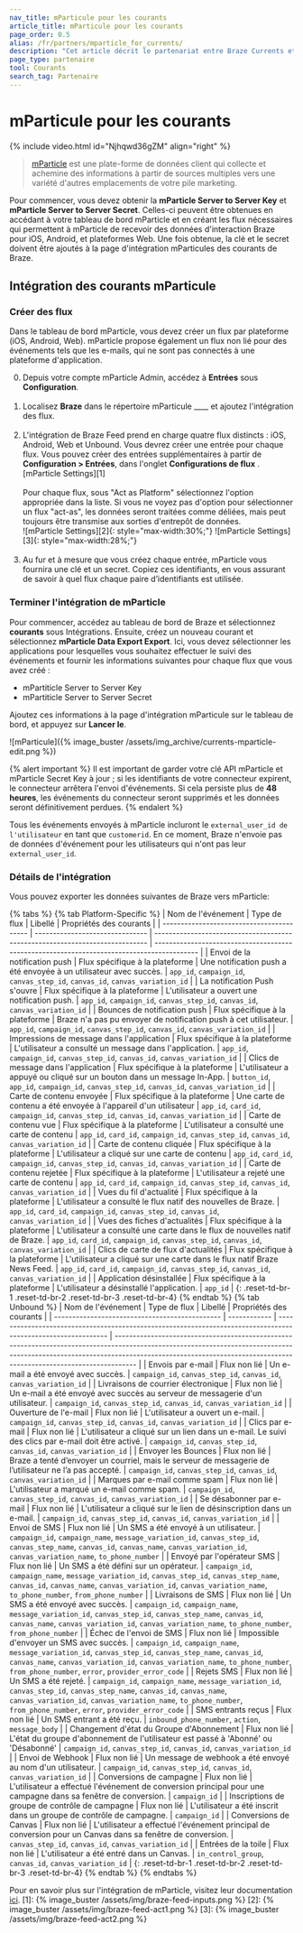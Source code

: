 ```yaml
---
nav_title: mParticule pour les courants
article_title: mParticule pour les courants
page_order: 0.5
alias: /fr/partners/mparticle_for_currents/
description: "Cet article décrit le partenariat entre Braze Currents et mParticle, une plateforme de données client qui collecte et achemine des informations entre les sources dans votre pile de marketing."
page_type: partenaire
tool: Courants
search_tag: Partenaire
---
```


# mParticule pour les courants

{% include video.html id="Njhqwd36gZM" align="right" %}

> [mParticle](https://www.mparticle.com) est une plate-forme de données client qui collecte et achemine des informations à partir de sources multiples vers une variété d'autres emplacements de votre pile marketing.

Pour commencer, vous devez obtenir la __mParticle Server to Server Key__ et __mParticle Server to Server Secret__. Celles-ci peuvent être obtenues en accédant à votre tableau de bord mParticle et en créant les flux nécessaires qui permettent à mParticle de recevoir des données d'interaction Braze pour iOS, Android, et plateformes Web. Une fois obtenue, la clé et le secret doivent être ajoutés à la page d'intégration mParticules des courants de Braze.

## Intégration des courants mParticule
### Créer des flux

Dans le tableau de bord mParticle, vous devez créer un flux par plateforme (iOS, Android, Web). mParticle propose également un flux non lié pour des événements tels que les e-mails, qui ne sont pas connectés à une plateforme d'application.

0. Depuis votre compte mParticle Admin, accédez à __Entrées__ sous __Configuration__.<br><br>
1. Localisez __Braze__ dans le répertoire mParticule ____ et ajoutez l'intégration des flux.<br><br>
2. L'intégration de Braze Feed prend en charge quatre flux distincts : iOS, Android, Web et Unbound. Vous devrez créer une entrée pour chaque flux. Vous pouvez créer des entrées supplémentaires à partir de __Configuration > Entrées__, dans l'onglet __Configurations de flux__ . \[mParticle Settings\]\[1\]<br><br>Pour chaque flux, sous "Act as Platform" sélectionnez l'option appropriée dans la liste. Si vous ne voyez pas d'option pour sélectionner un flux "act-as", les données seront traitées comme déliées, mais peut toujours être transmise aux sorties d'entrepôt de données.<br>!\[mParticle Settings\]\[2\]{: style="max-width:30%;"} !\[mParticle Settings\]\[3\]{: style="max-width:28%;"}<br><br>
3. Au fur et à mesure que vous créez chaque entrée, mParticle vous fournira une clé et un secret. Copiez ces identifiants, en vous assurant de savoir à quel flux chaque paire d’identifiants est utilisée.

### Terminer l'intégration de mParticle
Pour commencer, accédez au tableau de bord de Braze et sélectionnez __courants__ sous Intégrations. Ensuite, créez un nouveau courant et sélectionnez __mParticle Data Export Export__. Ici, vous devez sélectionner les applications pour lesquelles vous souhaitez effectuer le suivi des événements et fournir les informations suivantes pour chaque flux que vous avez créé :

-   mPartiticle Server to Server Key
-   mPartiticle Server to Server Secret

Ajoutez ces informations à la page d'intégration mParticule sur le tableau de bord, et appuyez sur __Lancer le__.

![mParticule]({% image_buster /assets/img_archive/currents-mparticle-edit.png %})

{% alert important %}
Il est important de garder votre clé API mParticle et mParticle Secret Key à jour ; si les identifiants de votre connecteur expirent, le connecteur arrêtera l'envoi d'événements. Si cela persiste plus de **48 heures**, les événements du connecteur seront supprimés et les données seront définitivement perdues.
{% endalert %}

Tous les événements envoyés à mParticle incluront le `external_user_id de l'utilisateur` en tant que `customerid`. En ce moment, Braze n'envoie pas de données d'événement pour les utilisateurs qui n'ont pas leur `external_user_id`.

### Détails de l'intégration

Vous pouvez exporter les données suivantes de Braze vers mParticle:

{% tabs %}
{% tab Platform-Specific %}
| Nom de l'événement                        | Type de flux                    | Libellé                                                                      | Propriétés des courants                                                                    |
| ----------------------------------------- | ------------------------------- | ---------------------------------------------------------------------------- | ------------------------------------------------------------------------------------------ |
| Envoi de la notification push             | Flux spécifique à la plateforme | Une notification push a été envoyée à un utilisateur avec succès.            | `app_id`, `campaign_id`, `canvas_step_id`, `canvas_id`, `canvas_variation_id`              |
| La notification Push s'ouvre              | Flux spécifique à la plateforme | L'utilisateur a ouvert une notification push.                                | `app_id`, `campaign_id`, `canvas_step_id`, `canvas_id`, `canvas_variation_id`              |
| Bounces de notification push              | Flux spécifique à la plateforme | Braze n'a pas pu envoyer de notification push à cet utilisateur.             | `app_id`, `campaign_id`, `canvas_step_id`, `canvas_id`, `canvas_variation_id`              |
| Impressions de message dans l'application | Flux spécifique à la plateforme | L'utilisateur a consulté un message dans l'application.                      | `app_id`, `campaign_id`, `canvas_step_id`, `canvas_id`, `canvas_variation_id`              |
| Clics de message dans l'application       | Flux spécifique à la plateforme | L'utilisateur a appuyé ou cliqué sur un bouton dans un message In-App.       | `button_id`, `app_id`, `campaign_id`, `canvas_step_id`, `canvas_id`, `canvas_variation_id` |
| Carte de contenu envoyée                  | Flux spécifique à la plateforme | Une carte de contenu a été envoyée à l'appareil d'un utilisateur             | `app_id`, `card_id`, `campaign_id`, `canvas_step_id`, `canvas_id`, `canvas_variation_id`   |
| Carte de contenu vue                      | Flux spécifique à la plateforme | L'utilisateur a consulté une carte de contenu                                | `app_id`, `card_id`, `campaign_id`, `canvas_step_id`, `canvas_id`, `canvas_variation_id`   |
| Carte de contenu cliquée                  | Flux spécifique à la plateforme | L'utilisateur a cliqué sur une carte de contenu                              | `app_id`, `card_id`, `campaign_id`, `canvas_step_id`, `canvas_id`, `canvas_variation_id`   |
| Carte de contenu rejetée                  | Flux spécifique à la plateforme | L'utilisateur a rejeté une carte de contenu                                  | `app_id`, `card_id`, `campaign_id`, `canvas_step_id`, `canvas_id`, `canvas_variation_id`   |
| Vues du fil d'actualité                   | Flux spécifique à la plateforme | L'utilisateur a consulté le flux natif des nouvelles de Braze.               | `app_id`, `card_id`, `campaign_id`, `canvas_step_id`, `canvas_id`, `canvas_variation_id`   |
| Vues des fiches d'actualités              | Flux spécifique à la plateforme | L'utilisateur a consulté une carte dans le flux de nouvelles natif de Braze. | `app_id`, `card_id`, `campaign_id`, `canvas_step_id`, `canvas_id`, `canvas_variation_id`   |
| Clics de carte de flux d'actualités       | Flux spécifique à la plateforme | L'utilisateur a cliqué sur une carte dans le flux natif Braze News Feed.     | `app_id`, `card_id`, `campaign_id`, `canvas_step_id`, `canvas_id`, `canvas_variation_id`   |
| Application désinstallée                  | Flux spécifique à la plateforme | L'utilisateur a désinstallé l'application.                                   | `app_id`                                                                                   |
{: .reset-td-br-1 .reset-td-br-2 .reset-td-br-3  .reset-td-br-4}
{% endtab %}
{% tab Unbound %}
| Nom de l'événement                             | Type de flux | Libellé                                                                                                       | Propriétés des courants                                                                                                                                                                                                                          |
| ---------------------------------------------- | ------------ | ------------------------------------------------------------------------------------------------------------- | ------------------------------------------------------------------------------------------------------------------------------------------------------------------------------------------------------------------------------------------------ |
| Envois par e-mail                              | Flux non lié | Un e-mail a été envoyé avec succès.                                                                           | `campaign_id`, `canvas_step_id`, `canvas_id`, `canvas_variation_id`                                                                                                                                                                              |
| Livraisons de courrier électronique            | Flux non lié | Un e-mail a été envoyé avec succès au serveur de messagerie d'un utilisateur.                                 | `campaign_id`, `canvas_step_id`, `canvas_id`, `canvas_variation_id`                                                                                                                                                                              |
| Ouverture de l'e-mail                          | Flux non lié | L'utilisateur a ouvert un e-mail.                                                                             | `campaign_id`, `canvas_step_id`, `canvas_id`, `canvas_variation_id`                                                                                                                                                                              |
| Clics par e-mail                               | Flux non lié | L'utilisateur a cliqué sur un lien dans un e-mail. Le suivi des clics par e-mail doit être activé.            | `campaign_id`, `canvas_step_id`, `canvas_id`, `canvas_variation_id`                                                                                                                                                                              |
| Envoyer les Bounces                            | Flux non lié | Braze a tenté d’envoyer un courriel, mais le serveur de messagerie de l’utilisateur ne l’a pas accepté.       | `campaign_id`, `canvas_step_id`, `canvas_id`, `canvas_variation_id`                                                                                                                                                                              |
| Marques par e-mail comme spam                  | Flux non lié | L'utilisateur a marqué un e-mail comme spam.                                                                  | `campaign_id`, `canvas_step_id`, `canvas_id`, `canvas_variation_id`                                                                                                                                                                              |
| Se désabonner par e-mail                       | Flux non lié | L'utilisateur a cliqué sur le lien de désinscription dans un e-mail.                                          | `campaign_id`, `canvas_step_id`, `canvas_id`, `canvas_variation_id`                                                                                                                                                                              |
| Envoi de SMS                                   | Flux non lié | Un SMS a été envoyé à un utilisateur.                                                                         | `campaign_id`, `campaign_name`, `message_variation_id`, `canvas_step_id`, `canvas_step_name`, `canvas_id`, `canvas_name`, `canvas_variation_id`, `canvas_variation_name`, `to_phone_number`                                                      |
| Envoyé par l'opérateur SMS                     | Flux non lié | Un SMS a été défini sur un opérateur.                                                                         | `campaign_id`, `campaign_name`, `message_variation_id`, `canvas_step_id`, `canvas_step_name`, `canvas_id`, `canvas_name`, `canvas_variation_id`, `canvas_variation_name`, `to_phone_number`, `from_phone_number`                                 |
| Livraisons de SMS                              | Flux non lié | Un SMS a été envoyé avec succès.                                                                              | `campaign_id`, `campaign_name`, `message_variation_id`, `canvas_step_id`, `canvas_step_name`, `canvas_id`, `canvas_name`, `canvas_variation_id`, `canvas_variation_name`, `to_phone_number`, `from_phone_number`                                 |
| Échec de l'envoi de SMS                        | Flux non lié | Impossible d'envoyer un SMS avec succès.                                                                      | `campaign_id`, `campaign_name`, `message_variation_id`, `canvas_step_id`, `canvas_step_name`, `canvas_id`, `canvas_name`, `canvas_variation_id`, `canvas_variation_name`, `to_phone_number`, `from_phone_number`, `error`, `provider_error_code` |
| Rejets SMS                                     | Flux non lié | Un SMS a été rejeté.                                                                                          | `campaign_id`, `campaign_name`, `message_variation_id`, `canvas_step_id`, `canvas_step_name`, `canvas_id`, `canvas_name`, `canvas_variation_id`, `canvas_variation_name`, `to_phone_number`, `from_phone_number`, `error`, `provider_error_code` |
| SMS entrants reçus                             | Flux non lié | Un SMS entrant a été reçu.                                                                                    | `inbound_phone_number`, `action`, `message_body`                                                                                                                                                                                                 |
| Changement d'état du Groupe d'Abonnement       | Flux non lié | L'état du groupe d'abonnement de l'utilisateur est passé à 'Abonné' ou 'Désabonné'                            | `campaign_id`, `canvas_step_id`, `canvas_id`, `canvas_variation_id`                                                                                                                                                                              |
| Envoi de Webhook                               | Flux non lié | Un message de webhook a été envoyé au nom d'un utilisateur.                                                   | `campaign_id`, `canvas_step_id`, `canvas_id`, `canvas_variation_id`                                                                                                                                                                              |
| Conversions de campagne                        | Flux non lié | L'utilisateur a effectué l'événement de conversion principal pour une campagne dans sa fenêtre de conversion. | `campaign_id`                                                                                                                                                                                                                                    |
| Inscriptions de groupe de contrôle de campagne | Flux non lié | L'utilisateur a été inscrit dans un groupe de contrôle de campagne.                                           | `campaign_id`                                                                                                                                                                                                                                    |
| Conversions de Canvas                          | Flux non lié | L'utilisateur a effectué l'événement principal de conversion pour un Canvas dans sa fenêtre de conversion.    | `canvas_step_id`, `canvas_id`, `canvas_variation_id`                                                                                                                                                                                             |
| Entrées de la toile                            | Flux non lié | L'utilisateur a été entré dans un Canvas.                                                                     | `in_control_group`, `canvas_id`, `canvas_variation_id`                                                                                                                                                                                           |
{: .reset-td-br-1 .reset-td-br-2 .reset-td-br-3  .reset-td-br-4}
{% endtab %}
{% endtabs %}

Pour en savoir plus sur l'intégration de mParticle, visitez leur documentation [ici](http://docs.mparticle.com/integrations/braze/feed).
[1]: {% image_buster /assets/img/braze-feed-inputs.png %} [2]: {% image_buster /assets/img/braze-feed-act1.png %} [3]: {% image_buster /assets/img/braze-feed-act2.png %}
